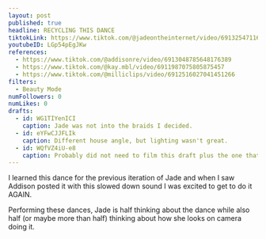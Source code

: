 ```yaml
---
layout: post
published: true
headline: RECYCLING THIS DANCE
tiktokLink: https://www.tiktok.com/@jadeontheinternet/video/6913254711684615429
youtubeID: LGp54pEgJKw
references:
  - https://www.tiktok.com/@addisonre/video/6913048785648176389
  - https://www.tiktok.com/@kay.mbl/video/6911987075805875457
  - https://www.tiktok.com/@milliclips/video/6912516027041451266
filters:
  - Beauty Mode
numFollowers: 0
numLikes: 0
drafts:
  - id: WG1TIYenICI
    caption: Jade was not into the braids I decided.
  - id: eYFwCJJFLIk
    caption: Different house angle, but lighting wasn't great.
  - id: WQfVZ4iU-e8
    caption: Probably did not need to film this draft plus the one that I posted because they look the SAME.
---
```


I learned this dance for the previous iteration of Jade and when I saw Addison posted it with this slowed down sound I was excited to get to do it AGAIN.

Performing these dances, Jade is half thinking about the dance while also half (or maybe more than half) thinking about how she looks on camera doing it.
